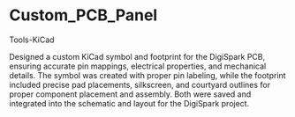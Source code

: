 # Custom_PCB_Panel
Tools-KiCad

Designed a custom KiCad symbol and footprint for the DigiSpark PCB, ensuring accurate pin mappings, electrical properties, and mechanical details. The symbol was created with proper pin labeling, while the footprint included precise pad placements, silkscreen, and courtyard outlines for proper component placement and assembly. Both were saved and integrated into the schematic and layout for the DigiSpark project.
